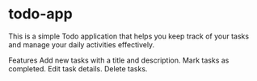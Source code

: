 # todo-app
This is a simple Todo application that helps you keep track of your tasks and manage your daily activities effectively.

Features
Add new tasks with a title and description.
Mark tasks as completed.
Edit task details.
Delete tasks.
